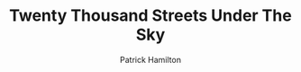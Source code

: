 ---
title: Twenty Thousand Streets Under The Sky
author: Patrick Hamilton
readingDate: 2017-10-12
layout: book
---
